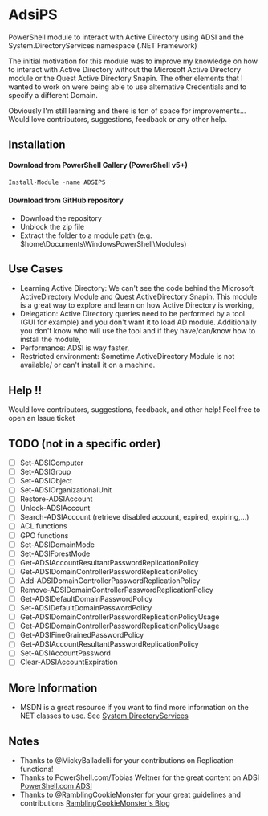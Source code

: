 # AdsiPS

PowerShell module to interact with Active Directory using ADSI and the System.DirectoryServices namespace (.NET Framework)

The initial motivation for this module was to improve my knowledge on how to interact with Active Directory without the Microsoft Active Directory module or the Quest Active Directory Snapin.
The other elements that I wanted to work on were being able to use alternative Credentials and to specify a different Domain.

Obviously I'm still learning and there is ton of space for improvements... Would love contributors, suggestions, feedback or any other help.
 
## Installation
#### Download from PowerShell Gallery (PowerShell v5+)
``` powershell
Install-Module -name ADSIPS
```

#### Download from GitHub repository
* Download the repository
* Unblock the zip file
* Extract the folder to a module path (e.g. $home\Documents\WindowsPowerShell\Modules)


## Use Cases

* Learning Active Directory: We can't see the code behind the Microsoft ActiveDirectory Module and Quest ActiveDirectory Snapin. This module is a great way to explore and learn on how Active Directory is working,
* Delegation: Active Directory queries need to be performed by a tool (GUI for example) and you don't want it to load AD module. Additionally you don't know who will use the tool and if they have/can/know how to install the module,
* Performance:  ADSI is way faster,
* Restricted environment: Sometime ActiveDirectory Module is not available/ or can't install it on a machine.



## Help !!
Would love contributors, suggestions, feedback, and other help! Feel free to open an Issue ticket
 
## TODO (not in a specific order)
- [ ] Set-ADSIComputer
- [ ] Set-ADSIGroup
- [ ] Set-ADSIObject
- [ ] Set-ADSIOrganizationalUnit
- [ ] Restore-ADSIAccount
- [ ] Unlock-ADSIAccount
- [ ] Search-ADSIAccount (retrieve disabled account, expired, expiring,...)
- [ ] ACL functions
- [ ] GPO functions
- [ ] Set-ADSIDomainMode
- [ ] Set-ADSIForestMode
- [ ] Get-ADSIAccountResultantPasswordReplicationPolicy
- [ ] Get-ADSIDomainControllerPasswordReplicationPolicy
- [ ] Add-ADSIDomainControllerPasswordReplicationPolicy
- [ ] Remove-ADSIDomainControllerPasswordReplicationPolicy
- [ ] Get-ADSIDefaultDomainPasswordPolicy
- [ ] Set-ADSIDefaultDomainPasswordPolicy
- [ ] Get-ADSIDomainControllerPasswordReplicationPolicyUsage
- [ ] Get-ADSIDomainControllerPasswordReplicationPolicyUsage
- [ ] Get-ADSIFineGrainedPasswordPolicy
- [ ] Get-ADSIAccountResultantPasswordReplicationPolicy
- [ ] Set-ADSIAccountPassword
- [ ] Clear-ADSIAccountExpiration

## More Information
 * MSDN is a great resource if you want to find more information on the NET classes to use. See [System.DirectoryServices](https://msdn.microsoft.com/en-us/library/system.directoryservices(v=vs.110).aspx)



## Notes
 * Thanks to @MickyBalladelli for your contributions on Replication functions!
 * Thanks to PowerShell.com/Tobias Weltner for the great content on ADSI [PowerShell.com ADSI](http://powershell.com/cs/blogs/ebookv2/archive/2012/03/25/chapter-19-user-management.aspx)
 * Thanks to @RamblingCookieMonster for your great guidelines and contributions [RamblingCookieMonster's Blog](http://ramblingcookiemonster.github.io/Building-A-PowerShell-Module/)
